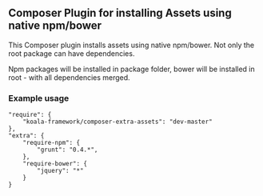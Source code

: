 
## Composer Plugin for installing Assets using native npm/bower

This Composer plugin installs assets using native npm/bower. Not only the root package can
have dependencies.

Npm packages will be installed in package folder, bower will be installed in root - with
all dependencies merged.

### Example usage

    "require": {
        "koala-framework/composer-extra-assets": "dev-master"
    },
    "extra": {
        "require-npm": {
            "grunt": "0.4.*",
        },
        "require-bower": {
            "jquery": "*"
        }
    }
